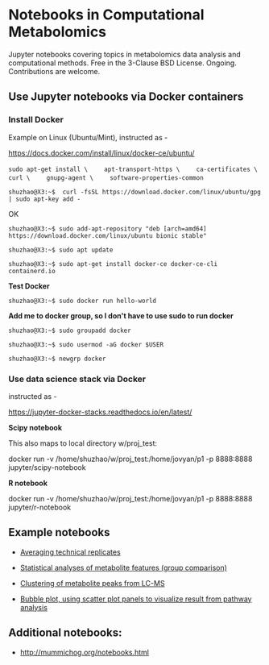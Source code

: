 # Notebooks in Computational Metabolomics
Jupyter notebooks covering topics in metabolomics data analysis and computational methods. Free in the 3-Clause BSD License. Ongoing. Contributions are welcome.

## Use Jupyter notebooks via Docker containers

### Install Docker
Example on Linux (Ubuntu/Mint), instructed as -

https://docs.docker.com/install/linux/docker-ce/ubuntu/

`sudo apt-get install \`
`    apt-transport-https \`
`    ca-certificates \`
`    curl \`
`    gnupg-agent \`
`    software-properties-common`

`shuzhao@X3:~$  curl -fsSL https://download.docker.com/linux/ubuntu/gpg | sudo apt-key add -`

OK

`shuzhao@X3:~$ sudo add-apt-repository "deb [arch=amd64] https://download.docker.com/linux/ubuntu bionic stable"`

`shuzhao@X3:~$ sudo apt update`

`shuzhao@X3:~$ sudo apt-get install docker-ce docker-ce-cli containerd.io`

**Test Docker**

`shuzhao@X3:~$ sudo docker run hello-world`

**Add me to docker group, so I don't have to use sudo to run docker**

`shuzhao@X3:~$ sudo groupadd docker`

`shuzhao@X3:~$ sudo usermod -aG docker $USER`

`shuzhao@X3:~$ newgrp docker`


### Use data science stack via Docker
instructed as -

https://jupyter-docker-stacks.readthedocs.io/en/latest/

**Scipy notebook**

This also maps to local directory w/proj_test:

docker run -v /home/shuzhao/w/proj_test:/home/jovyan/p1 -p 8888:8888 jupyter/scipy-notebook

**R notebook**

docker run -v /home/shuzhao/w/proj_test:/home/jovyan/p1 -p 8888:8888 jupyter/r-notebook


## Example notebooks

- [Averaging technical replicates](notebooks/Averaging_technical_replicates.ipynb)

- [Statistical analyses of metabolite features (group comparison)](notebooks/Statistics_group_comparison.ipynb)

- [Clustering of metabolite peaks from LC-MS](notebooks/HCL_clustering_considering_retention_time.ipynb)

- [Bubble plot, using scatter plot panels to visualize result from pathway analysis](notebooks/Bubble_plot_pathways.ipynb)

## Additional notebooks:

- http://mummichog.org/notebooks.html
